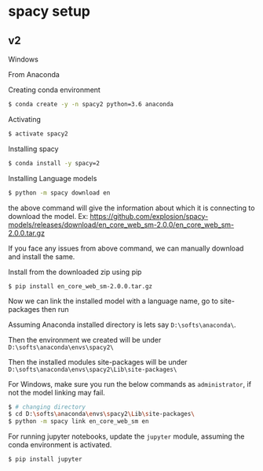 # spacy setup

## v2

Windows

From Anaconda

Creating conda environment

```sh
$ conda create -y -n spacy2 python=3.6 anaconda
```

Activating

```sh
$ activate spacy2
```

Installing spacy

```sh
$ conda install -y spacy=2
```

Installing Language models

```sh
$ python -m spacy download en
```

the above command will give the information about which it is connecting to download the model.
Ex: https://github.com/explosion/spacy-models/releases/download/en_core_web_sm-2.0.0/en_core_web_sm-2.0.0.tar.gz

If you face any issues from above command, we can manually download and install the same.

Install from the downloaded zip using pip

```
$ pip install en_core_web_sm-2.0.0.tar.gz
```

Now we can link the installed model with a language name, go to site-packages then run

Assuming Anaconda installed directory is lets say `D:\softs\anaconda\`.

Then the environment we created will be under `D:\softs\anaconda\envs\spacy2\`

Then the installed modules site-packages will be under `D:\softs\anaconda\envs\spacy2\Lib\site-packages\`

For Windows, make sure you run the below commands as `administrator`, if not the model linking may fail.

```sh
$ # changing directory
$ cd D:\softs\anaconda\envs\spacy2\Lib\site-packages\
$ python -m spacy link en_core_web_sm en
```

For running jupyter notebooks, update the `jupyter` module, assuming the conda environment is activated.

```sh
$ pip install jupyter
```